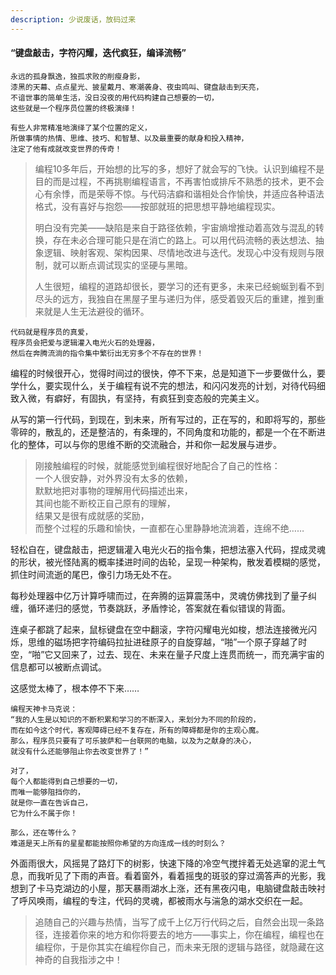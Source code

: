 ```yaml
---
description: 少说废话，放码过来
---
```


#### “键盘敲击，字符闪耀，迭代疯狂，编译流畅”

```
永远的孤身飘逸，独孤求败的削瘦身影，
漆黑的天幕、点点星光、披星戴月、寒潮袭身、夜虫鸣叫、键盘敲击到天亮，
不谙世事的简单生活，没日没夜的用代码构建自己想要的一切，
这些就是一个程序员位置的终极演绎！

有些人非常精准地演绎了某个位置的定义，
所做事情的热情、思维、技巧、和智慧、以及最重要的献身和投入精神，
注定了他有成就改变世界的传奇！
```

>编程10多年后，开始想的比写的多，想好了就会写的飞快。认识到编程不是目的而是过程，不再挑剔编程语言，不再害怕或排斥不熟悉的技术，更不会心有余悸，而是荣辱不惊。与代码洁癖和谐相处合作愉快，并适应各种语法格式，没有喜好与抱怨——按部就班的把思想平静地编程现实。
>
>明白没有完美——缺陷是来自于路径依赖，宇宙熵增推动着高效与混乱的转换，存在未必合理可能只是在消亡的路上。可以用代码流畅的表达想法、抽象逻辑、映射客观、架构因果、尽情地改进与迭代。发现心中没有规则与限制，就可以断点调试现实的坚硬与黑暗。
>
>人生很短，编程的道路却很长，要学习的还有更多，未来已经蜿蜒到看不到尽头的远方，我独自在黑屋子里与递归为伴，感受着毁灭后的重建，推到重来就是人生无法避役的循环。

```
代码就是程序员的真爱，
程序员会把爱与逻辑灌入电光火石的处理器，
然后在奔腾流淌的指令集中繁衍出无穷多个不存在的世界！
```

编程的时候很开心，觉得时间过的很快，停不下来，总是知道下一步要做什么，要学什么，要实现什么，关于编程有说不完的想法，和闪闪发亮的计划，对待代码细致入微，有癖好，有固执，有坚持，有疯狂到变态般的完美主义。	

从写的第一行代码，到现在，到未来，所有写过的，正在写的，和即将写的，那些零碎的，散乱的，还是整洁的，有条理的，不同角度和功能的，都是一个在不断进化的整体，可以与你的思维不断的交流融合，并和你一起发展与进步。	

>刚接触编程的时候，就能感觉到编程很好地配合了自己的性格：  
>一个人很安静，对外界没有太多的依赖，  
>默默地把对事物的理解用代码描述出来，  
>其间也能不断校正自己原有的理解，  
>结果又是很有成就感的奖励，  
>而整个过程的乐趣和愉快，一直都在心里静静地流淌着，连绵不绝……

轻松自在，键盘敲击，把逻辑灌入电光火石的指令集，把想法塞入代码，捏成灵魂的形状，被光怪陆离的概率揉进时间的齿轮，呈现一种架构，散发着模糊的感觉，抓住时间流逝的尾巴，像引力场无处不在。

每秒处理器中亿万计算呼啸而过，在奔腾的运算震荡中，灵魂仿佛找到了量子纠缠，循环递归的感觉，节奏跳跃，矛盾悖论，答案就在看似错误的背面。

连桌子都跳了起来，鼠标键盘在空中翻滚，字符闪耀电光如梭，想法连接微光闪烁，思维的磁场把字符编码拉扯进硅原子的自旋穿越，“啪”一个原子穿越了时空，“啪”它又回来了，过去、现在、未来在量子尺度上连贯而统一，而充满宇宙的信息都可以被断点调试。

这感觉太棒了，根本停不下来…… 

```	
编程天神卡马克说：
“我的人生是以知识的不断积累和学习的不断深入，来划分为不同的阶段的，  
而在如今这个时代，客观障碍已经不复存在，所有的障碍都是你的主观心魔。	
那么，程序员只要有了可乐披萨和一台联网的电脑，以及为之献身的决心，	
就没有什么还能够阻止你去改变世界了！”

对了，	
每个人都能得到自己想要的一切，
而唯一能够阻挡你的，	
就是你一直在告诉自己，
它为什么不属于你！

那么，还在等什么？	
难道是天上所有的星星都能按照你希望的方向连成一线的时刻么？	
```

外面雨很大，风摇晃了路灯下的树影，快速下降的冷空气搅拌着无处逃窜的泥土气息，而我听见了下雨的声音。看着窗外，看着摇曳的斑驳的穿过滴答声的光影，我想到了卡马克湖边的小屋，那天暴雨湖水上涨，还有黑夜闪电，电脑键盘敲击映衬了呼风唤雨，编程的专注，代码的灵魂，都被雨水与湍急的湖水交织在一起。

>追随自己的兴趣与热情，当写了成千上亿万行代码之后，自然会出现一条路径，连接着你来的地方和你将要去的地方——事实上，你在编程，编程也在编程你，于是你其实在编程你自己，而未来无限的逻辑与路径，就隐藏在这神奇的自我指涉之中！
